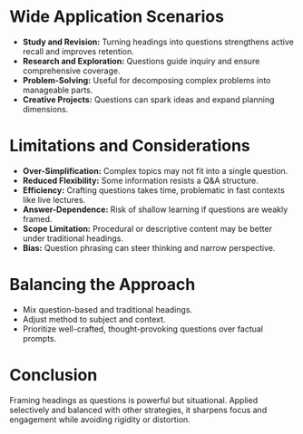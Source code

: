 # Wide Application Scenarios

* **Study and Revision:** Turning headings into questions strengthens active recall and improves retention.
* **Research and Exploration:** Questions guide inquiry and ensure comprehensive coverage.
* **Problem-Solving:** Useful for decomposing complex problems into manageable parts.
* **Creative Projects:** Questions can spark ideas and expand planning dimensions.

# Limitations and Considerations

* **Over-Simplification:** Complex topics may not fit into a single question.
* **Reduced Flexibility:** Some information resists a Q\&A structure.
* **Efficiency:** Crafting questions takes time, problematic in fast contexts like live lectures.
* **Answer-Dependence:** Risk of shallow learning if questions are weakly framed.
* **Scope Limitation:** Procedural or descriptive content may be better under traditional headings.
* **Bias:** Question phrasing can steer thinking and narrow perspective.

# Balancing the Approach

* Mix question-based and traditional headings.
* Adjust method to subject and context.
* Prioritize well-crafted, thought-provoking questions over factual prompts.

# Conclusion

Framing headings as questions is powerful but situational. Applied selectively and balanced with other strategies, it sharpens focus and engagement while avoiding rigidity or distortion.
